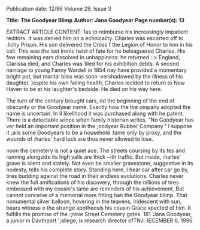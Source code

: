 Publication date: 12/96
Volume 29, Issue 3

**Title: The Goodyear Blimp**
**Author: Jana Goodyear**
**Page number(s): 13**

EXTRACT ARTICLE CONTENT:
1as to reimburse his increasingly impatient 
reditors. It was denied him on a 
echnicality. Charles was escorted off to 
:lichy Prison. His son delivered the Cross 
f the Legion of Honor to him in his cell. 
This was the last ironic twist of fate for 
he beleaguered Charles. His few remaining 
ears dissolved in unhappiness: he returned 
::> England, Clarissa died, and Charles was 
1iled for his exhibition debts. A second 
narriage to young Fanny Wardell in 1854 
nay have provided a momentary bright 
pot, but marital bliss was soon 
·vershadowed by the illness of his daughter. 
)espite his own failing health, Charles 
lecided to return to New Haven to be at his 
laughter's bedside. He died on his way 
here. 

The turn of the century brought cars, 
nd the beginning of the end of obscurity 
or the Goodyear name. Exactly how the tire 
ompany adopted the name is uncertain. In 
II likelihood it was purchased along with 
he patent. There is a detectable wince when 
family historian writes, "No Goodyear has 
ver held an important position in the 
;oodyear Rubber Company." I suppose it 
;ails some Goodyears to be a household 
.tame only by proxy, and the wounds of 
:harles' hard luck are thus never allowed to 
lose. 

noon the cemetery is not a quiet 
ace. The streets coursing by its 
tes and running alongside its high 
valls are thick ~ith traffic. But inside, 
:harles' grave is silent and stately. Not even 
be smaller gravestone, suggestive in its 
nodesty, tells his complete story. Standing 
here, I hear car after car go by, tires 
budding against the road in their endless 
evolutions. Charles never knew the full 
amifications of his discovery, through the 
nillions of tires embossed with my cousin's 
tame are reminders of his achievement. But 
cannot conceive of a memorial more fitting 
han 
the 
Goodyear 
blimp. 
That 
nonumental silver balloon, hovering in the 
teavens, iridescent with sun, bears witness 
o the strange apotheosis his cousin Grace 
xpected of him. It fulfills the promise of the 
:;rove Street Cemetery gates. 
181 
'Jana Goodyear, a junior in Davtnport 
';allege, is research director ofTNJ. 
)ECEMBER 6, 1996